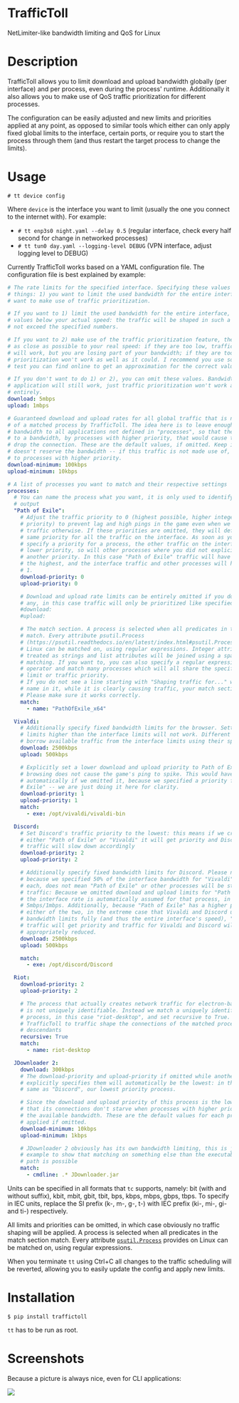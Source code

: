 # TrafficToll
NetLimiter-like bandwidth limiting and QoS for Linux

# Description
TrafficToll allows you to limit download and upload bandwidth globally (per interface)
and per process, even during the process' runtime. Additionally it also allows you to
make use of QoS traffic prioritization for different processes.

The configuration can be easily adjusted and new limits and priorities applied at any
point, as opposed to similar tools which either can only apply fixed global limits to
the interface, certain ports, or require you to start the process through them (and thus
restart the target process to change the limits).

# Usage
`# tt device config`

Where `device` is the interface you want to limit (usually the one you
connect to the internet with). For example:

* `# tt enp3s0 night.yaml --delay 0.5` (regular interface, check every
half second for change in networked processes)
* `# tt tun0 day.yaml --logging-level DEBUG` (VPN interface, adjust
logging level to DEBUG)

Currently TrafficToll works based on a YAML configuration file. The configuration file
is best explained by example:

```YAML
# The rate limits for the specified interface. Specifying these values is useful for two
# things: 1) you want to limit the used bandwidth for the entire interface or 2) you
# want to make use of traffic prioritization.

# If you want to 1) limit the used bandwidth for the entire interface, simply specify
# values below your actual speed: the traffic will be shaped in such a way, that it does
# not exceed the specified numbers.

# If you want to 2) make use of the traffic prioritization feature, these values must be
# as close as possible to your real speed: if they are too low, traffic prioritization
# will work, but you are losing part of your bandwidth; if they are too high, traffic
# prioritization won't work as well as it could. I recommend you use some internet speed
# test you can find online to get an approximation for the correct values.

# If you don't want to do 1) or 2), you can omit these values. Bandwidth limiting per
# application will still work, just traffic prioritization won't work as well or
# entirely.
download: 5mbps
upload: 1mbps

# Guaranteed download and upload rates for all global traffic that is not shaped as part
# of a matched process by TrafficToll. The idea here is to leave enough "guaranteed"
# bandwidth to all applications not defined in "processes", so that they are not starved
# to a bandwidth, by processes with higher priority, that would cause the other IP to
# drop the connection. These are the default values, if omitted. Keep in mind that this
# doesn't reserve the bandwidth -- if this traffic is not made use of, it's available
# to processes with higher priority.
download-minimum: 100kbps
upload-minimum: 10kbps

# A list of processes you want to match and their respective settings
processes:
  # You can name the process what you want, it is only used to identify it on the CLI
  # output
  "Path of Exile":
    # Adjust the traffic priority to 0 (highest possible, higher integers mean _lower_
    # priority) to prevent lag and high pings in the game even when we create heavy
    # traffic otherwise. If these priorities are omitted, they will default to 0: the
    # same priority for all the traffic on the interface. As soon as you explicitly
    # specify a priority for a process, the other traffic on the interface will get a
    # lower priority, so will other processes where you did not explicitly specify
    # another priority. In this case "Path of Exile" traffic will have a priority of 0,
    # the highest, and the interface traffic and other processes will have a priority of
    # 1.
    download-priority: 0
    upload-priority: 0

    # Download and upload rate limits can be entirely omitted if you don't want to apply
    # any, in this case traffic will only be prioritized like specified.
    #download:
    #upload:

    # The match section. A process is selected when all predicates in the match section
    # match. Every attribute psutil.Process
    # (https://psutil.readthedocs.io/en/latest/index.html#psutil.Process) provides on
    # Linux can be matched on, using regular expressions. Integer attributes will be
    # treated as strings and list attributes will be joined using a space before
    # matching. If you want to, you can also specify a regular expression with an OR
    # operator and match many processes which will all share the specified bandwidth
    # limit or traffic priority.
    # If you do not see a line starting with "Shaping traffic for..." with your process
    # name in it, while it is clearly causing traffic, your match section is failing.
    # Please make sure it works correctly.
    match:
      - name: "PathOfExile_x64"

  Vivaldi:
    # Additionally specify fixed bandwidth limits for the browser. Setting bandwidth
    # limits higher than the interface limits will not work. Different processes
    # borrow available traffic from the interface limits using their specified priority.
    download: 2500kbps
    upload: 500kbps

    # Explicitly set a lower download and upload priority to Path of Exile so our
    # browsing does not cause the game's ping to spike. This would have happened
    # automatically if we omitted it, because we specified a priority for "Path of
    # Exile" -- we are just doing it here for clarity.
    download-priority: 1
    upload-priority: 1
    match:
      - exe: /opt/vivaldi/vivaldi-bin

  Discord:
    # Set Discord's traffic priority to the lowest: this means if we create traffic via
    # either "Path of Exile" or "Vivaldi" it will get priority and Discord's latency and
    # traffic will slow down accordingly
    download-priority: 2
    upload-priority: 2

    # Additionally specify fixed bandwidth limits for Discord. Please note that just
    # because we specified 50% of the interface bandwidth for "Vivaldi" and "Discord"
    # each, does not mean "Path of Exile" or other processes will be starved for
    # traffic: Because we omitted download and upload limits for "Path of Exile" 100% of
    # the interface rate is automatically assumed for that process, in this case
    # 5mbps/1mbps. Additionally, because "Path of Exile" has a higher priority than
    # either of the two, in the extreme case that Vivaldi and Discord utilize their
    # bandwidth limits fully (and thus the entire interface's speed), "Path of Exile"
    # traffic will get priority and traffic for Vivaldi and Discord will be
    # appropriately reduced.
    download: 2500kbps
    upload: 500kbps

    match:
      - exe: /opt/discord/Discord

  Riot:
    download-priority: 2
    upload-priority: 2

    # The process that actually creates network traffic for electron-based applications
    # is not uniquely identifiable. Instead we match a uniquely identifiable parent
    # process, in this case "riot-desktop", and set recursive to True. This instructs
    # TrafficToll to traffic shape the connections of the matched process and all its
    # descendants
    recursive: True
    match:
      - name: riot-desktop

  JDownloader 2:
    download: 300kbps
    # The download-priority and upload-priority if omitted while another process
    # explicitly specifies them will automatically be the lowest: in this case 2, the
    # same as "Discord", our lowest priority process.

    # Since the download and upload priority of this process is the lowest, make sure
    # that its connections don't starve when processes with higher priority use up all
    # the available bandwidth. These are the default values for each process and will be
    # applied if omitted.
    download-minimum: 10kbps
    upload-minimum: 1kbps

    # JDownloader 2 obviously has its own bandwidth limiting, this is just here as an
    # example to show that matching on something else than the executable's name and
    # path is possible
    match:
      - cmdline: .* JDownloader.jar
```

Units can be specified in all formats that `tc` supports, namely: bit (with and without
suffix), kbit, mbit, gbit, tbit, bps, kbps, mbps, gbps, tbps. To specify in IEC units,
replace the SI prefix (k-, m-, g-, t-) with IEC prefix (ki-, mi-, gi- and ti-)
respectively.

All limits and priorities can be omitted, in which case obviously no traffic shaping
will be applied. A process is selected when all predicates in the match section match.
Every attribute
[`psutil.Process`](https://psutil.readthedocs.io/en/latest/index.html#psutil.Process)
provides on Linux can be matched on, using regular expressions.

When you terminate `tt` using Ctrl+C all changes to the traffic scheduling will be
reverted, allowing you to easily update the config and apply new limits.

# Installation
`$ pip install traffictoll`

`tt` has to be run as root.

# Screenshots
Because a picture is always nice, even for CLI applications:

![](https://i.imgur.com/a3U5Zdt.png)
